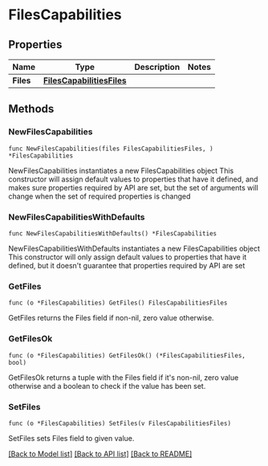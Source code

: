 # FilesCapabilities

## Properties

Name | Type | Description | Notes
------------ | ------------- | ------------- | -------------
**Files** | [**FilesCapabilitiesFiles**](FilesCapabilitiesFiles.md) |  | 

## Methods

### NewFilesCapabilities

`func NewFilesCapabilities(files FilesCapabilitiesFiles, ) *FilesCapabilities`

NewFilesCapabilities instantiates a new FilesCapabilities object
This constructor will assign default values to properties that have it defined,
and makes sure properties required by API are set, but the set of arguments
will change when the set of required properties is changed

### NewFilesCapabilitiesWithDefaults

`func NewFilesCapabilitiesWithDefaults() *FilesCapabilities`

NewFilesCapabilitiesWithDefaults instantiates a new FilesCapabilities object
This constructor will only assign default values to properties that have it defined,
but it doesn't guarantee that properties required by API are set

### GetFiles

`func (o *FilesCapabilities) GetFiles() FilesCapabilitiesFiles`

GetFiles returns the Files field if non-nil, zero value otherwise.

### GetFilesOk

`func (o *FilesCapabilities) GetFilesOk() (*FilesCapabilitiesFiles, bool)`

GetFilesOk returns a tuple with the Files field if it's non-nil, zero value otherwise
and a boolean to check if the value has been set.

### SetFiles

`func (o *FilesCapabilities) SetFiles(v FilesCapabilitiesFiles)`

SetFiles sets Files field to given value.



[[Back to Model list]](../README.md#documentation-for-models) [[Back to API list]](../README.md#documentation-for-api-endpoints) [[Back to README]](../README.md)


